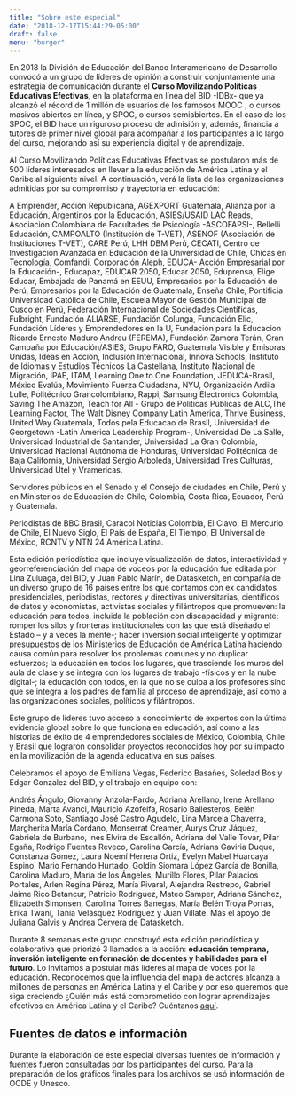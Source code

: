 ```yaml
---
title: "Sobre este especial"
date: "2018-12-17T15:44:29-05:00"
draft: false
menu: "burger"
---
```


En 2018 la División de Educación del Banco Interamericano de Desarrollo convocó a un grupo de líderes de opinión a construir conjuntamente una estrategia de comunicación durante el **Curso Movilizando Políticas Educativas Efectivas**, en la plataforma en línea del BID -IDBx- que ya alcanzó el récord de 1 millón de usuarios de los famosos MOOC , o cursos masivos abiertos en línea, y SPOC, o cursos semiabiertos.  En el caso de los SPOC, el BID hace un riguroso proceso de admisión y, además, financia a tutores de primer nivel global para acompañar a los participantes a lo largo del curso, mejorando así su experiencia digital y de aprendizaje.

Al Curso Movilizando Políticas Educativas Efectivas se postularon más de 500 líderes interesados en llevar a la educación de América Latina y el Caribe al siguiente nivel.  A continuación, verá la lista de las organizaciones admitidas por su compromiso y trayectoria en educación:

A Emprender, Acción Republicana, AGEXPORT Guatemala, Alianza por la Educación, Argentinos por la Educación, ASIES/USAID LAC Reads, Asociación Colombiana de Facultades de Psicología -ASCOFAPSI-, Bellelli Educación, CAMPOALTO (Institución de T-VET), ASENOF (Asociación de Instituciones T-VET), CARE Perú, LHH DBM Perú, CECATI, Centro de Investigación Avanzada en Educación de la Universidad de Chile, Chicas en Tecnología, Comfandi, Corporación Aleph, EDUCA- Acción Empresarial por la Educación-, Educapaz, EDUCAR 2050, Educar 2050, Eduprensa, Elige Educar, Embajada de Panamá en EEUU, Empresarios por la Educación de Perú, Empresarios por la Educación de Guatemala, Enseña Chile, Pontificia Universidad Católica de Chile, Escuela Mayor de Gestión Municipal de Cusco en Perú, Federación Internacional de Sociedades Científicas, Fulbright, Fundación ALIARSE, Fundación Colunga, Fundación Elic, Fundación Líderes y Emprendedores en la U, Fundación para la Educacion Ricardo Ernesto Maduro Andreu (FEREMA), Fundación Zamora Terán, Gran Campaña por Educación/ASIES, Grupo FARO, Guatemala Visible y Emisoras Unidas, Ideas en Acción, Inclusión Internacional, Innova Schools, Instituto de Idiomas y Estudios Técnicos La Castellana, Instituto Nacional de Migración, IPAE, ITAM, Learning One to One Foundation, JEDUCA-Brasil, México Evalúa, Movimiento Fuerza Ciudadana, NYU, Organización Ardila Lulle, Politécnico Grancolombiano, Rappi, Samsung Electronics Colombia, Saving The Amazon, Teach for All - Grupo de Políticas Públicas de ALC,The Learning Factor, The Walt Disney Company Latin America, Thrive Business, United Way Guatemala, Todos pela Educacao de Brasil, Universidad de Georgetown -Latin America Leadership Program-, Universidad De La Salle, Universidad Industrial de Santander, Universidad La Gran Colombia, Universidad Nacional Autónoma de Honduras, Universidad Politécnica de Baja California, Universidad Sergio Arboleda, Universidad Tres Culturas, Universidad Utel y Vramericas.

Servidores públicos en el Senado y el Consejo de ciudades en Chile, Perú y en Ministerios de Educación de Chile, Colombia, Costa Rica, Ecuador, Perú y Guatemala.

Periodistas de BBC Brasil, Caracol Noticias Colombia, El Clavo, El Mercurio de Chile, El Nuevo Siglo, El País de España, El Tiempo, El Universal de México, RCNTV y NTN 24 América Latina.

Esta edición periodística que incluye visualización de datos,  interactividad y georreferenciación del mapa de voceos por la educación fue editada por Lina Zuluaga, del BID,  y Juan Pablo Marín, de Datasketch, en compañía de un diverso grupo de 16 países entre los que contamos con ex candidatos presidenciales, periodistas, rectores y directivas universitarias, científicos de datos y economistas, activistas sociales y filántropos que promueven: la educación para todos, incluida la población con discapacidad y migrante; romper los silos y fronteras institucionales con las que está diseñado el Estado – y a veces la mente-; hacer inversión social inteligente y optimizar presupuestos de los Ministerios de Educación de América Latina haciendo causa común para resolver los problemas comunes y no duplicar esfuerzos; la educación en todos los lugares, que trasciende los muros del aula de clase y se integra con los lugares de trabajo -físicos y en la nube digital-; la educación con todos, en la que no se culpa a  los profesores sino que se integra a los padres de familia al proceso de aprendizaje, así como a las organizaciones sociales, políticos y filántropos.

Este grupo de líderes tuvo acceso a conocimiento de expertos con la última evidencia global sobre lo que funciona en educación, así como a las historias de éxito de 4 emprendedores sociales de México, Colombia, Chile y Brasil que lograron consolidar proyectos reconocidos hoy por su impacto en la movilización de la agenda educativa en sus países.

Celebramos el apoyo de Emiliana Vegas, Federico Basañes, Soledad Bos y Edgar Gonzalez del BID, y el trabajo en equipo con:

Andrés 	Ángulo, Giovanny Anzola-Pardo, Adriana Arellano, Irene Arellano Pineda, Marta Avanci, Mauricio Azofeifa, Rosario Ballesteros, Belén Carmona Soto, Santiago José Castro Agudelo, Lina Marcela Chaverra, Margherita María Cordano, Monserrat Creamer, Aurys Cruz Jáquez, Gabriela de Burbano, Ines Elvira de Escallón, Adriana del Valle Tovar, Pilar Egaña, Rodrigo Fuentes Reveco, Carolina García, Adriana Gaviria Duque, Constanza Gómez, Laura Noemí Herrera Ortiz, Evelyn Mabel Huarcaya Espino, Mario Fernando Hurtado, Goldin Siomara López García de Bonilla, Carolina Maduro, María de los Ángeles, Murillo Flores, Pilar Palacios Portales, Arlen Regina Pérez, María	Pivaral, Alejandra Restrepo, Gabriel Jaime Rico Betancur, Patricio Rodríguez, Mateo Samper, Adriana Sánchez, Elizabeth Simonsen, Carolina Torres Banegas, María Belén Troya Porras, Erika	Twani, Tania Velásquez Rodríguez y Juan Villate. Más el apoyo de Juliana Galvis y Andrea Cervera de Datasketch.

Durante 8 semanas este grupo construyó esta edición periodística y colaborativa que priorizó 3 llamados a la acción: **educación temprana, inversión inteligente en formación de docentes y habilidades para el futuro**. Lo invitamos a postular más líderes al mapa de voces por la educación. Reconocemos que la influencia del mapa de actores alcanza a millones de personas en América Latina y el Caribe y por eso queremos que siga creciendo ¿Quién más está comprometido con lograr aprendizajes efectivos en América Latina y el Caribe? Cuéntanos [aquí](https://docs.google.com/forms/d/1ZerkyboRnFbAgJdakX2ooigezjXRx9izhrArTT0TLBM/prefill).


## Fuentes de datos e información 

Durante la elaboración de este especial diversas fuentes de información y fuentes fueron consultadas por los participantes del curso.
Para la preparación de los gráficos finales para los archivos se usó información de OCDE y Unesco.

